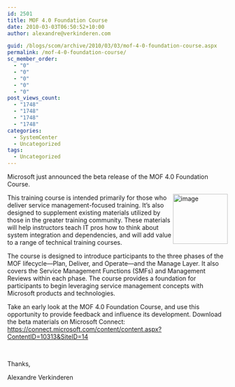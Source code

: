 ```yaml
---
id: 2501
title: MOF 4.0 Foundation Course
date: 2010-03-03T06:50:52+10:00
author: alexandre@verkinderen.com

guid: /blogs/scom/archive/2010/03/03/mof-4-0-foundation-course.aspx
permalink: /mof-4-0-foundation-course/
sc_member_order:
  - "0"
  - "0"
  - "0"
  - "0"
  - "0"
post_views_count:
  - "1748"
  - "1748"
  - "1748"
  - "1748"
categories:
  - SystemCenter
  - Uncategorized
tags:
  - Uncategorized
---
```

Microsoft just announced the beta release of the MOF 4.0 Foundation Course.

[<img style="border-right-width: 0px;border-top-width: 0px;border-bottom-width: 0px;margin-left: 0px;border-left-width: 0px;margin-right: 0px" border="0" alt="image" align="right" src="https://mscloudstorage.blob.core.windows.net/mscloudstorage//2012/06/image_thumb_5072E910.png" width="125" height="114" />](http://scug.be/scom/files/2012/06/image_5DB97223.png) 

This training course is intended primarily for those who deliver service management-focused training. It’s also designed to supplement existing materials utilized by those in the greater training community. These materials will help instructors teach IT pros how to think about system integration and dependencies, and will add value to a range of technical training courses. 

The course is designed to introduce participants to the three phases of the MOF lifecycle—Plan, Deliver, and Operate—and the Manage Layer. It also covers the Service Management Functions (SMFs) and Management Reviews within each phase. The course provides a foundation for participants to begin leveraging service management concepts with Microsoft products and technologies. 

Take an early look at the MOF 4.0 Foundation Course, and use this opportunity to provide feedback and influence its development. Download the beta materials on Microsoft Connect: <https://connect.microsoft.com/content/content.aspx?ContentID=10313&SiteID=14>

&#160;

Thanks,

Alexandre Verkinderen
